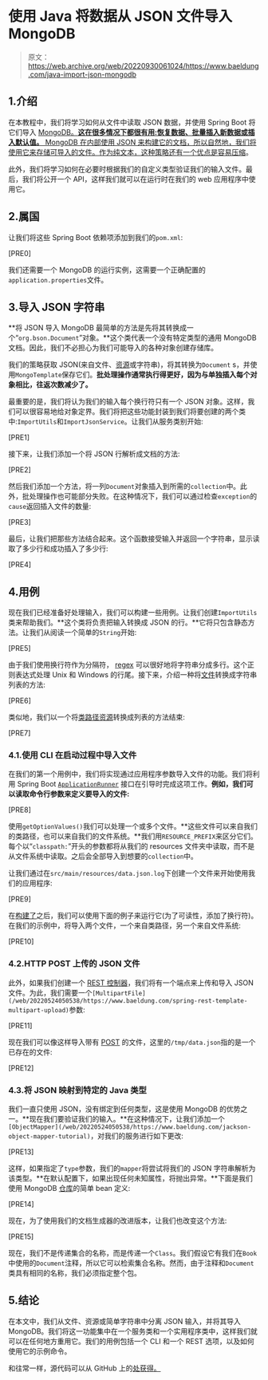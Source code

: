 # 使用 Java 将数据从 JSON 文件导入 MongoDB

> 原文：<https://web.archive.org/web/20220930061024/https://www.baeldung.com/java-import-json-mongodb>

## 1.介绍

在本教程中，我们将学习如何从文件中读取 JSON 数据，并使用 Spring Boot 将它们导入 [MongoDB。**这在很多情况下都很有用:恢复数据、批量插入新数据或插入默认值。** MongoDB 在内部使用 JSON 来构建它的文档，所以自然地，我们将使用它来存储可导入的文件。作为纯文本，这种策略还有一个优点是](/web/20220524050538/https://www.baeldung.com/spring-data-mongodb-tutorial)[容易压缩](/web/20220524050538/https://www.baeldung.com/json-reduce-data-size)。

此外，我们将学习如何在必要时根据我们的自定义类型验证我们的输入文件。最后，我们将公开一个 API，这样我们就可以在运行时在我们的 web 应用程序中使用它。

## 2.属国

让我们将这些 Spring Boot 依赖项添加到我们的`pom.xml`:

[PRE0]

我们还需要一个 MongoDB 的运行实例，这需要一个正确配置的`application.properties`文件。

## 3.导入 JSON 字符串

**将 JSON 导入 MongoDB 最简单的方法是先将其转换成一个“`org.bson.Document`”对象。**这个类代表一个没有特定类型的通用 MongoDB 文档。因此，我们不必担心为我们可能导入的各种对象创建存储库。

我们的策略获取 JSON(来自文件、[资源](/web/20220524050538/https://www.baeldung.com/spring-classpath-file-access)或字符串)，将其转换为`Document` s，并使用`MongoTemplate`保存它们。**批处理操作通常执行得更好，因为与单独插入每个对象相比，往返次数减少了。**

最重要的是，我们将认为我们的输入每个换行符只有一个 JSON 对象。这样，我们可以很容易地给对象定界。我们将把这些功能封装到我们将要创建的两个类中:`ImportUtils`和`ImportJsonService`。让我们从服务类别开始:

[PRE1]

接下来，让我们添加一个将 JSON 行解析成文档的方法:

[PRE2]

然后我们添加一个方法，将一列`Document`对象插入到所需的`collection`中。此外，批处理操作也可能部分失败。在这种情况下，我们可以通过检查`exception`的`cause`返回插入文件的数量:

[PRE3]

最后，让我们把那些方法结合起来。这个函数接受输入并返回一个字符串，显示读取了多少行和成功插入了多少行:

[PRE4]

## 4.用例

现在我们已经准备好处理输入，我们可以构建一些用例。让我们创建`ImportUtils`类来帮助我们。**这个类将负责把输入转换成 JSON 的行。**它将只包含静态方法。让我们从阅读一个简单的`String`开始:

[PRE5]

由于我们使用换行符作为分隔符， [regex](/web/20220524050538/https://www.baeldung.com/java-split-string) 可以很好地将字符串分成多行。这个正则表达式处理 Unix 和 Windows 的行尾。接下来，介绍一种将[文件](/web/20220524050538/https://www.baeldung.com/reading-file-in-java)转换成字符串列表的方法:

[PRE6]

类似地，我们以一个将[类路径资源](/web/20220524050538/https://www.baeldung.com/spring-classpath-file-access)转换成列表的方法结束:

[PRE7]

### 4.1.使用 CLI 在启动过程中导入文件

在我们的第一个用例中，我们将实现通过应用程序参数导入文件的功能。我们将利用 Spring Boot [`ApplicationRunner`](/web/20220524050538/https://www.baeldung.com/running-setup-logic-on-startup-in-spring) 接口在引导时完成这项工作。**例如，我们可以读取命令行参数来定义要导入的文件:**

[PRE8]

使用`getOptionValues()`我们可以处理一个或多个文件。**这些文件可以来自我们的类路径，也可以来自我们的文件系统。**我们用`RESOURCE_PREFIX`来区分它们。每个以“`classpath:`”开头的参数都将从我们的 resources 文件夹中读取，而不是从文件系统中读取。之后会全部导入到想要的`collection`中。

让我们通过在`src/main/resources/data.json.log`下创建一个文件来开始使用我们的应用程序:

[PRE9]

在[构建了](/web/20220524050538/https://www.baeldung.com/maven)之后，我们可以使用下面的例子来运行它(为了可读性，添加了换行符)。在我们的示例中，将导入两个文件，一个来自类路径，另一个来自文件系统:

[PRE10]

### 4.2.HTTP POST 上传的 JSON 文件

此外，如果我们创建一个 [REST 控制器](/web/20220524050538/https://www.baeldung.com/spring-controller-vs-restcontroller)，我们将有一个端点来上传和导入 JSON 文件。为此，我们需要一个`[MultipartFile](/web/20220524050538/https://www.baeldung.com/spring-rest-template-multipart-upload)`参数:

[PRE11]

现在我们可以像这样导入带有 [POST](/web/20220524050538/https://www.baeldung.com/curl-rest) 的文件，这里的`/tmp/data.json`指的是一个已存在的文件:

[PRE12]

### 4.3.将 JSON 映射到特定的 Java 类型

我们一直只使用 JSON，没有绑定到任何类型，这是使用 MongoDB 的优势之一。**现在我们要验证我们的输入。**在这种情况下，让我们添加一个`[ObjectMapper](/web/20220524050538/https://www.baeldung.com/jackson-object-mapper-tutorial)`，对我们的服务进行如下更改:

[PRE13]

这样，如果指定了`type`参数，我们的`mapper`将尝试将我们的 JSON 字符串解析为该类型。**在默认配置下，如果出现任何未知属性，将抛出异常。**下面是我们使用 MongoDB [仓库](/web/20220524050538/https://www.baeldung.com/spring-data-crud-repository-save)的简单 bean 定义:

[PRE14]

现在，为了使用我们的文档生成器的改进版本，让我们也改变这个方法:

[PRE15]

现在，我们不是传递集合的名称，而是传递一个`Class`。我们假设它有我们在`Book`中使用的`Document`注释，所以它可以检索集合名称。然而，由于注释和`Document`类具有相同的名称，我们必须指定整个包。

## 5.结论

在本文中，我们从文件、资源或简单字符串中分离 JSON 输入，并将其导入 MongoDB。我们将这一功能集中在一个服务类和一个实用程序类中，这样我们就可以在任何地方重用它。我们的用例包括一个 CLI 和一个 REST 选项，以及如何使用它的示例命令。

和往常一样，源代码可以从 GitHub 上的[处获得。](https://web.archive.org/web/20220524050538/https://github.com/eugenp/tutorials/tree/master/persistence-modules/spring-boot-persistence-mongodb)